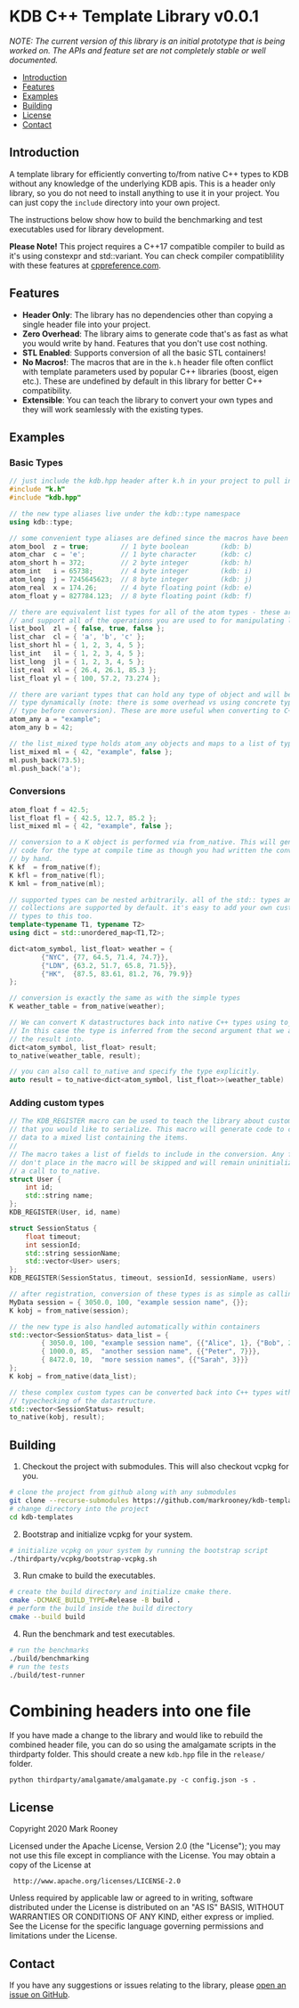 # KDB C++ Template Library v0.0.1

*NOTE: The current version of this library is an initial prototype that is being worked on. The APIs and feature set are not completely stable or well documented.*

- [Introduction](#introduction)
- [Features](#features)
- [Examples](#examples)
- [Building](#building)
- [License](#license)
- [Contact](#contact)

## Introduction
A template library for efficiently converting to/from native C++ types to KDB without any knowledge of the underlying KDB apis. This is a header only library, so you do not need to install
anything to use it in your project. You can just copy the `include` directory into your own project.

The instructions below show how to build the benchmarking and test executables used for library development.

**Please Note!** This project requires a C++17 compatible compiler to build as it's using constexpr and std::variant. You can check compiler
compatiblility with these features at [cppreference.com](https://en.cppreference.com/w/cpp/compiler_support).

## Features

- **Header Only**: The library has no dependencies other than copying a single header file into your project.
- **Zero Overhead**: The library aims to generate code that's as fast as what you would write by hand. Features that you don't use cost nothing.
- **STL Enabled**: Supports conversion of all the basic STL containers!
- **No Macros!**: The macros that are in the `k.h` header file often conflict with template parameters used by popular C++ libraries (boost, eigen etc.). These are undefined by default in this library for better C++ compatibility.
- **Extensible**: You can teach the library to convert your own types and they will work seamlessly with the existing types.

## Examples

### Basic Types

```c++
// just include the kdb.hpp header after k.h in your project to pull in all of the functionality
#include "k.h"
#include "kdb.hpp"

// the new type aliases live under the kdb::type namespace 
using kdb::type;

// some convenient type aliases are defined since the macros have been removed by the library
atom_bool  z = true;        // 1 byte boolean        (kdb: b)
atom_char  c = 'e';         // 1 byte character      (kdb: c) 
atom_short h = 372;         // 2 byte integer        (kdb: h)
atom_int   i = 65738;       // 4 byte integer        (kdb: i)
atom_long  j = 7245645623;  // 8 byte integer        (kdb: j)
atom_real  x = 174.26;      // 4 byte floating point (kdb: e)
atom_float y = 827784.123;  // 8 byte floating point (kdb: f)

// there are equivalent list types for all of the atom types - these are aliases for a std::vector
// and support all of the operations you are used to for manipulating lists.
list_bool  zl = { false, true, false };
list_char  cl = { 'a', 'b', 'c' };
list_short hl = { 1, 2, 3, 4, 5 };
list_int   il = { 1, 2, 3, 4, 5 };
list_long  jl = { 1, 2, 3, 4, 5 };
list_real  xl = { 26.4, 26.1, 85.3 };
list_float yl = { 100, 57.2, 73.274 };

// there are variant types that can hold any type of object and will be converted to the correct 
// type dynamically (note: there is some overhead vs using concrete types due to checking the 
// type before conversion). These are more useful when converting to C++ native types
atom_any a = "example";
atom_any b = 42;

// the list_mixed type holds atom_any objects and maps to a list of type 0 in kdb.
list_mixed ml = { 42, "example", false };
ml.push_back(73.5);
ml.push_back('a');
```

### Conversions

```c++
atom_float f = 42.5;
list_float fl = { 42.5, 12.7, 85.2 };
list_mixed ml = { 42, "example", false };

// conversion to a K object is performed via from_native. This will generate
// code for the type at compile time as though you had written the conversion
// by hand.
K kf  = from_native(f);
K kfl = from_native(fl);
K kml = from_native(ml);

// supported types can be nested arbitrarily. all of the std:: types and
// collections are supported by default. it's easy to add your own custom
// types to this too.
template<typename T1, typename T2>
using dict = std::unordered_map<T1,T2>;

dict<atom_symbol, list_float> weather = { 
        {"NYC", {77, 64.5, 71.4, 74.7}},
        {"LDN", {63.2, 51.7, 65.8, 71.5}},
        {"HK",  {87.5, 83.61, 81.2, 76, 79.9}}
};

// conversion is exactly the same as with the simple types
K weather_table = from_native(weather);

// We can convert K datastructures back into native C++ types using to_native.
// In this case the type is inferred from the second argument that we are placing
// the result into.
dict<atom_symbol, list_float> result;
to_native(weather_table, result);

// you can also call to_native and specify the type explicitly.
auto result = to_native<dict<atom_symbol, list_float>>(weather_table)
```

### Adding custom types

```c++
// The KDB_REGISTER macro can be used to teach the library about custom structures
// that you would like to serialize. This macro will generate code to convert the
// data to a mixed list containing the items.
//
// The macro takes a list of fields to include in the conversion. Any fields you
// don't place in the macro will be skipped and will remain uninitialized after
// a call to to_native.
struct User {
    int id;
    std::string name;
};
KDB_REGISTER(User, id, name)

struct SessionStatus {
    float timeout;
    int sessionId;
    std::string sessionName;
    std::vector<User> users;
};
KDB_REGISTER(SessionStatus, timeout, sessionId, sessionName, users)

// after registration, conversion of these types is as simple as calling from_native
MyData session = { 3050.0, 100, "example session name", {}};
K kobj = from_native(session);

// the new type is also handled automatically within containers
std::vector<SessionStatus> data_list = {
        { 3050.0, 100, "example session name", {{"Alice", 1}, {"Bob", 2}}},
        { 1000.0, 85,  "another session name", {{"Peter", 7}}},
        { 8472.0, 10,  "more session names", {{"Sarah", 3}}}
};
K kobj = from_native(data_list);

// these complex custom types can be converted back into C++ types with full
// typechecking of the datastructure.
std::vector<SessionStatus> result;
to_native(kobj, result);
```

## Building
1. Checkout the project with submodules. This will also checkout vcpkg for you.
```bash
# clone the project from github along with any submodules
git clone --recurse-submodules https://github.com/markrooney/kdb-templates.git
# change directory into the project
cd kdb-templates
```

2. Bootstrap and initialize vcpkg for your system.
```bash
# initialize vcpkg on your system by running the bootstrap script
./thirdparty/vcpkg/bootstrap-vcpkg.sh
```

3. Run cmake to build the executables.

```bash
# create the build directory and initialize cmake there.
cmake -DCMAKE_BUILD_TYPE=Release -B build .
# perform the build inside the build directory
cmake --build build
```

4. Run the benchmark and test executables.

```bash
# run the benchmarks
./build/benchmarking
# run the tests
./build/test-runner
```

# Combining headers into one file

If you have made a change to the library and would like to rebuild the combined header file, you can do so using the
amalgamate scripts in the thirdparty folder. This should create a new `kdb.hpp` file in the `release/` folder.

```shell
python thirdparty/amalgamate/amalgamate.py -c config.json -s .
```

## License

Copyright 2020 Mark Rooney

Licensed under the Apache License, Version 2.0 (the "License");
you may not use this file except in compliance with the License.
You may obtain a copy of the License at

     http://www.apache.org/licenses/LICENSE-2.0

Unless required by applicable law or agreed to in writing, software
distributed under the License is distributed on an "AS IS" BASIS,
WITHOUT WARRANTIES OR CONDITIONS OF ANY KIND, either express or implied.
See the License for the specific language governing permissions and
limitations under the License.

## Contact

If you have any suggestions or issues relating to the library, please [open an issue on GitHub](https://github.com/markrooney/kdb-templates/issues/new/choose).
